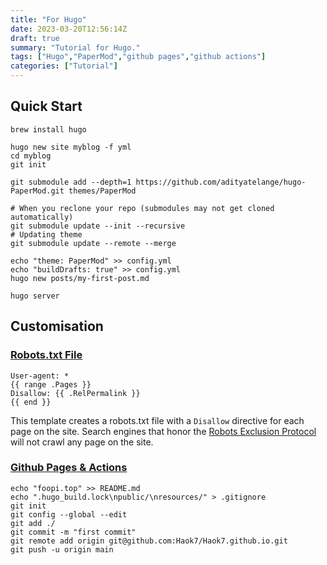 ```yaml
---
title: "For Hugo"
date: 2023-03-20T12:56:14Z
draft: true
summary: "Tutorial for Hugo."
tags: ["Hugo","PaperMod","github pages","github actions"]
categories: ["Tutorial"]
---
```


## Quick Start

```
brew install hugo

hugo new site myblog -f yml
cd myblog
git init

git submodule add --depth=1 https://github.com/adityatelange/hugo-PaperMod.git themes/PaperMod

# When you reclone your repo (submodules may not get cloned automatically)
git submodule update --init --recursive
# Updating theme
git submodule update --remote --merge

echo "theme: PaperMod" >> config.yml
echo "buildDrafts: true" >> config.yml
hugo new posts/my-first-post.md

hugo server
```

## Customisation

### [Robots.txt File](https://gohugo.io/templates/robots/)

```
User-agent: *
{{ range .Pages }}
Disallow: {{ .RelPermalink }}
{{ end }}
```

This template creates a robots.txt file with a `Disallow` directive for each page on the site. Search engines that honor the [Robots Exclusion Protocol](https://robot-txt.com/sem-glossary/a-guide-to-robot-txt-files/?gclid=CjwKCAjwiOCgBhAgEiwAjv5whFDwgp3ozM9vDqtDSRS-AU46ZzygnMEzApETKhD6OaYGkFI7Vdp4aRoCMD8QAvD_BwE) will not crawl any page on the site.

### [Github Pages & Actions](https://theplaybook.dev/docs/deploy-hugo-to-github-pages/)

```
echo "foopi.top" >> README.md
echo ".hugo_build.lock\npublic/\nresources/" > .gitignore
git init
git config --global --edit
git add ./
git commit -m "first commit"
git remote add origin git@github.com:Haok7/Haok7.github.io.git
git push -u origin main
```

